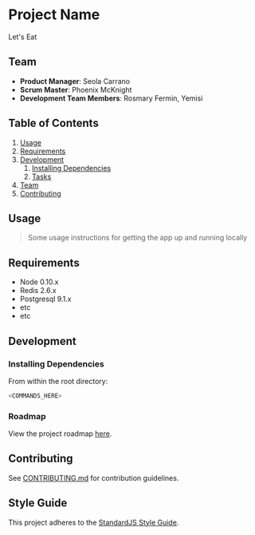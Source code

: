 # Project Name
Let's Eat

## Team

  - __Product Manager__: Seola Carrano
  - __Scrum Master__: Phoenix McKnight
  - __Development Team Members__: Rosmary Fermin, Yemisi

## Table of Contents

1. [Usage](#Usage)
1. [Requirements](#requirements)
1. [Development](#development)
    1. [Installing Dependencies](#installing-dependencies)
    1. [Tasks](#tasks)
1. [Team](#team)
1. [Contributing](#contributing)

## Usage

> Some usage instructions for getting the app up and running locally

## Requirements

- Node 0.10.x
- Redis 2.6.x
- Postgresql 9.1.x
- etc
- etc

## Development

### Installing Dependencies

From within the root directory:

```sh
<COMMANDS_HERE>
```

### Roadmap

View the project roadmap [here](LINK_TO_PROJECTS_TAB).


## Contributing

See [CONTRIBUTING.md](CONTRIBUTING.md) for contribution guidelines.


## Style Guide

This project adheres to the [StandardJS Style Guide](https://github.com/standard/standard).
